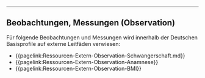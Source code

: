 ----
## Beobachtungen, Messungen (Observation)

Für folgende Beobachtungen und Messungen wird innerhalb der Deutschen Basisprofile auf externe Leitfäden verwiesen:

* {{pagelink:Ressourcen-Extern-Observation-Schwangerschaft.md}}
* {{pagelink:Ressourcen-Extern-Observation-Anamnese}}
* {{pagelink:Ressourcen-Extern-Observation-BMI}}